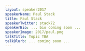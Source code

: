 ```yaml
---
layout: speaker2017
speakerName: Paul Stack
title: Paul Stack
speakerTwitter: stack72
speakerBio: ... bio coming soon ...
speakerImage: 2017/paul.png
talkTitle: Topic TBA
talkBlurb: ... coming soon ...
---
```

